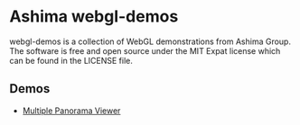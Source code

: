# Ashima webgl-demos

webgl-demos is a collection of WebGL demonstrations from Ashima
Group. The software is free and open source under the MIT Expat license
which can be found in the LICENSE file.

## Demos

- [Multiple Panorama Viewer](tree/master/pano)
